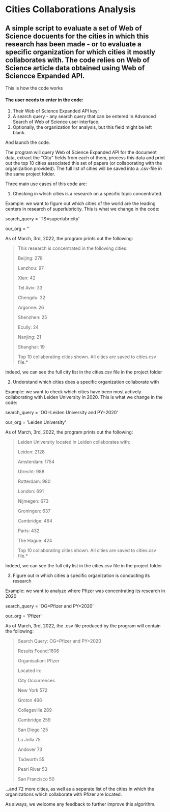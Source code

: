 # Cities Collaborations Analysis


## A simple script to evaluate a set of Web of Science docuents for the cities in which this research has been made - or to evaluate a specific organization for which cities it mostly collaborates with. The code relies on Web of Science article data obtained using Web of Sciencce Expanded API.

This is how the code works

#### The user needs to enter in the code:
1. Their Web of Science Expanded API key;
2. A search query - any search query that can be entered in Advanced Search of Web of Science user interface.
3. Optionally, the organization for analysis, but this field might be left blank.

And launch the code.

The program will query Web of Science Expanded API for the document data, extract the "City" fields from each of them, process this data and print out the top 10 cities associated this set of papers (or collaborating with the organizaition provided). The full list of cities will be saved into a .csv-file in the same project folder.

Three main use cases of this code are:
1. Checking in which cities is a research on a specific topic concentrated.

Example: we want to figure out which cities of the world are the leading centers in research of superlubricity. This is what we change in the code:

search_query = 'TS=superlubricity'

our_org = ''

As of March, 3rd, 2022, the program prints out the following:

> This research is concentrated in the following cities:
> 
> Beijing: 278
>
> Lanzhou: 97
>
> Xian: 42
>
> Tel Aviv: 33
>
> Chengdu: 32
>
> Argonne: 26
>
> Shenzhen: 25
>
> Ecully: 24
>
> Nanjing: 21
>
> Shanghai: 19
> 
> Top 10 collaborating cities shown. All cities are saved to cities.csv file.*

Indeed, we can see the full city list in the cities.csv file in the project folder


2. Understand which cities does a specific organization collaborate with

Example: we want to check which cities have been most actively collaborating with Leiden University in 2020. This is what we change in the code:

search_query = 'OG=Leiden University and PY=2020'

our_org = 'Leiden University'

As of March, 3rd, 2022, the program prints out the following:

> Leiden University located in Leiden collaborates with:
>
> Leiden: 2128
>
> Amsterdam: 1754
>
> Utrecht: 988
>
> Rotterdam: 980
>
> London: 691
>
> Nijmegen: 673
>
> Groningen: 637
>
> Cambridge: 464
>
> Paris: 432
>
> The Hague: 424
>
> Top 10 collaborating cities shown. All cities are saved to cities.csv file.*

Indeed, we can see the full city list in the cities.csv file in the project folder


3. Figure out in which cities a specific organization is conducting its research

Example: we want to analyze where Pfizer was concentrating its research in 2020

search_query = 'OG=Pfizer and PY=2020'

our_org = 'Pfizer'

As of March, 3rd, 2022, the .csv file produced by the program will contain the following:

> Search Query:	OG=Pfizer and PY=2020
>
> Results Found:1606
>
> Organisation:	Pfizer
>
> Located in:
>
> City		Occurrences
>
> New York	572
>
> Groton	466
>
> Collegeville	289
>
> Cambridge	259
>
> San Diego	125
>
> La Jolla	75
>
> Andover	73
>
> Tadworth	55
>
> Pearl River	53
>
> San Francisco	50

...and 72 more cities, as well as a separate list of the cities in which the organizations which collaborate with Pfizer are located.


As always, we welcome any feedback to further improve this algorithm.